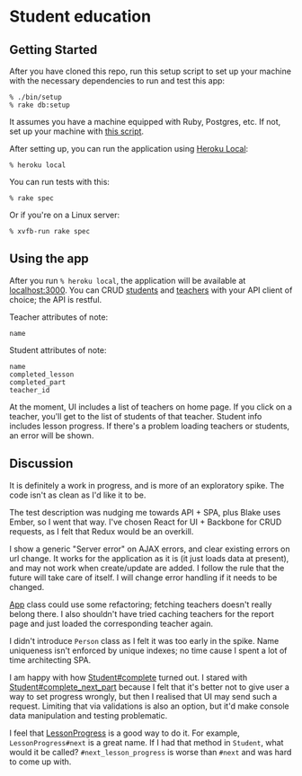 # Student education

## Getting Started

After you have cloned this repo, run this setup script to set up your machine
with the necessary dependencies to run and test this app:

    % ./bin/setup
    % rake db:setup

It assumes you have a machine equipped with Ruby, Postgres, etc. If not, set up
your machine with [this script].

[this script]: https://github.com/thoughtbot/laptop

After setting up, you can run the application using [Heroku Local]:

    % heroku local

[Heroku Local]: https://devcenter.heroku.com/articles/heroku-local

You can run tests with this:

    % rake spec

Or if you're on a Linux server:

    % xvfb-run rake spec

## Using the app

After you run `% heroku local`, the application will be available at
[localhost:3000]. You can CRUD [students] and [teachers] with your API client of
choice; the API is restful.

Teacher attributes of note:
```
name
```

Student attributes of note:
```
name
completed_lesson
completed_part
teacher_id
```

At the moment, UI includes a list of teachers on home page. If you click on a
teacher, you'll get to the list of students of that teacher. Student info
includes lesson progress. If there's a problem loading teachers or students, an
error will be shown.

[localhost:3000]: http://localhost:3000
[students]: http://localhost:3000/students
[teachers]: http://localhost:3000/teachers

## Discussion

It is definitely a work in progress, and is more of an exploratory spike. The
code isn't as clean as I'd like it to be.

The test description was nudging me towards API + SPA, plus Blake uses Ember, so
I went that way. I've chosen React for UI + Backbone for CRUD requests, as I
felt that Redux would be an overkill.

I show a generic "Server error" on AJAX errors, and clear existing errors on
url change. It works for the application as it is (it just loads data at
present), and may not work when create/update are added. I follow the rule that
the future will take care of itself. I will change error handling if it needs to
be changed.

[App] class could use some refactoring; fetching teachers doesn't really belong
there. I also shouldn't have tried caching teachers for the report page and just
loaded the corresponding teacher again.

I didn't introduce `Person` class as I felt it was too early in the spike. Name
uniqueness isn't enforced by unique indexes; no time cause I spent a lot of time
architecting SPA.

I am happy with how [Student#complete] turned out. I stared with
[Student#complete_next_part] because I felt that it's better not to give user a
way to set progress wrongly, but then I realised that UI may send such a
request. Limiting that via validations is also an option, but it'd make console
data manipulation and testing problematic.

I feel that [LessonProgress] is a good way to do it. For example,
`LessonProgress#next` is a great name. If I had that method in `Student`, what
would it be called? `#next_lesson_progress` is worse than `#next` and was hard
to come up with.

[App]:
https://github.com/ledestin/student_education/blob/master/app/javascript/src/js/app.js#L13
[Student#complete]: https://github.com/ledestin/student_education/blob/master/app/models/student.rb#L20
[Student#complete_next_part]:
https://github.com/ledestin/student_education/blob/3e07e5092b4d881b75eba79187649f769cb46580/app/models/student.rb#L13
[LessonProgress]:
https://github.com/ledestin/student_education/blob/master/app/models/lesson_progress.rb
